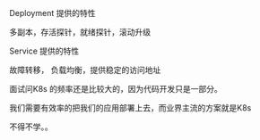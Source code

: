 
Deployment 提供的特性

 多副本，存活探针，就绪探针，滚动升级


Service 提供的特性

故障转移， 负载均衡，提供稳定的访问地址




面试问K8s 的频率还是比较大的，因为代码开发只是一部分。

我们需要有效率的把我们的应用部署上去，而业界主流的方案就是K8s

不得不学。。

